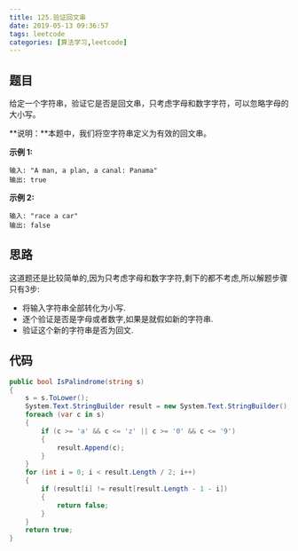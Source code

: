 ```yaml
---
title: 125.验证回文串
date: 2019-05-13 09:36:57
tags: leetcode
categories: [算法学习,leetcode]
---
```


## 题目

给定一个字符串，验证它是否是回文串，只考虑字母和数字字符，可以忽略字母的大小写。

**说明：**本题中，我们将空字符串定义为有效的回文串。

**示例 1:**

```
输入: "A man, a plan, a canal: Panama"
输出: true
```

**示例 2:**

```
输入: "race a car"
输出: false
```

<!-- more -->

## 思路

这道题还是比较简单的,因为只考虑字母和数字字符,剩下的都不考虑,所以解题步骤只有3步:

- 将输入字符串全部转化为小写.
- 逐个验证是否是字母或者数字,如果是就假如新的字符串.
- 验证这个新的字符串是否为回文.

## 代码

```c#
public bool IsPalindrome(string s)
{
    s = s.ToLower();
    System.Text.StringBuilder result = new System.Text.StringBuilder();
    foreach (var c in s)
    {
        if (c >= 'a' && c <= 'z' || c >= '0' && c <= '9')
        {
            result.Append(c);
        }
    }
    for (int i = 0; i < result.Length / 2; i++)
    {
        if (result[i] != result[result.Length - 1 - i])
        {
            return false;
        }
    }
    return true;
}
```

